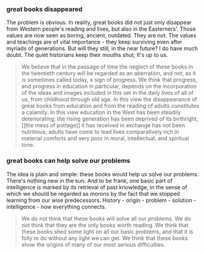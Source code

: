 ### great books disappeared

The problem is obvious. In reality, great books did not just only disappear from Western people's reading and lives, but also in the Easterners'. Those values are now seen as boring, ancient, outdated. They are not. The values and teachings are of vital importance - they keep surviving even after myriads of generations. But will they still, in the near future? I do have much doubt. The quiet historians keep their mouths shut; It's up to us.

> We believe that in the passage of time the neglect of these books in the twentieth century will be regarded as an aberration, and not, as it is sometimes called today, a sign of progress. We think that progress, and progress in education in particular, depends on the incorporation of the ideas and images included in this set in the daily lives of all of us, from childhood through old age. In this view the disappearance of great books from education and from the reading of adults constitutes a calamity. In this view education in the West has been steadily deteriorating; the rising generation has been deprived of its birthright; [[the mess of pottage]] it has received in exchange has not been nutritious; adults have come to lead lives comparatively rich in material comforts and very poor in moral, intellectual, and spiritual tone.

### great books can help solve our problems

The idea is plain and simple: these books would help us solve our problems. There's nothing new in the sun. And to be frank, one basic part of intelligence is marked by its retrieval of past knowledge, in the sense of which we should be regarded as morons by the fact that we stopped learning from our wise predecessors. History - origin - problem - solution - intelligence - now everything connects.

> We do not think that these books will solve all our problems. We do not think that they are the only books worth reading. We think that these books shed some light on all our basic problems, and that it is folly to do without any light we can get. We think that these books show the origins of many of our most serious difficulties.
